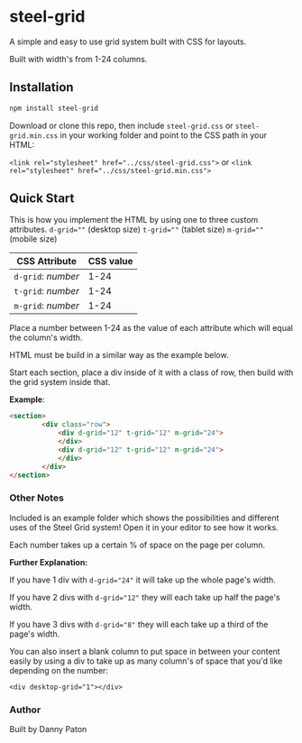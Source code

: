 # steel-grid

A simple and easy to use grid system built with CSS for layouts.

Built with width's from 1-24 columns.

## Installation

```js
npm install steel-grid
```
Download or clone this repo, then include `steel-grid.css` or `steel-grid.min.css` in your working folder and point to the CSS path in your HTML:

`<link rel="stylesheet" href="../css/steel-grid.css">` 
or
`<link rel="stylesheet" href="../css/steel-grid.min.css">`

## Quick Start

This is how you implement the HTML by using one to three custom attributes.
`d-grid=""` (desktop size)
`t-grid=""` (tablet size)
`m-grid=""` (mobile size)

|CSS Attribute | CSS value|
|-------------------|------|
|`d-grid`: *number* | 1-24|
|`t-grid`: *number* | 1-24|
|`m-grid`: *number* | 1-24|

Place a number between 1-24 as the value of each attribute which will equal the column's width.

HTML must be build in a similar way as the example below. 

Start each section, place a div inside of it with a class of row, then build with the grid system inside that.

**Example**:

```html
<section>
        <div class="row">
            <div d-grid="12" t-grid="12" m-grid="24">
            </div>
            <div d-grid="12" t-grid="12" m-grid="24">
            </div>
        </div>
</section>
```

### Other Notes

Included is an example folder which shows the possibilities and different uses of the Steel Grid system! Open it in your editor to see how it works.

Each number takes up a certain % of space on the page per column.

**Further Explanation:**

If you have 1 div with `d-grid="24"` it will take up the whole page's width.

If you have 2 divs with `d-grid="12"` they will each take up half the page's width.

If you have 3 divs with `d-grid="8"` they will each take up a third of the page's width.

You can also insert a blank column to put space in between your content easily by using a div to take up as many column's of space that you'd like depending on the number:

`<div desktop-grid="1"></div>`

### Author

Built by Danny Paton